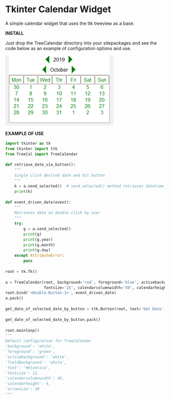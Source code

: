 # Tkinter Calendar Widget
 A simple calendar widget that uses the ttk treeview as a base. 
 
 **INSTALL**
 
 Just drop the TreeCalendar directory into your sitepackages and see the code below as an example of configuration options and use. 

![alt text](https://github.com/cjonesrun3/Tkinter-Calendar-Widget/blob/master/TreeCalImg.PNG)

**EXAMPLE OF USE**

```python
import tkinter as tk
from tkinter import ttk
from TreeCal import TreeCalendar

def retrieve_date_via_button():
    """
    Single click desired date and hit button
    """
    k = a.send_selected()  # send_selected() method retrieves datetime object
    print(k)

def event_driven_date(event):
    """
    Retrieves date on double click by user
    """
    try:
        g = a.send_selected()
        print(g)
        print(g.year)
        print(g.month)
        print(g.day)
    except AttributeError:
        pass

root = tk.Tk()

a = TreeCalendar(root, background='red', foreground='blue', activebackground='yellow', fieldbackground='black',
                 fontsize='15', calendarcolumnwidth='50', calendarheight='5', arrowsize=50)
root.bind('<Double-Button-1>', event_driven_date)
a.pack()

get_date_of_selected_date_by_button = ttk.Button(root, text='Get Date', command=retrieve_date_via_button)

get_date_of_selected_date_by_button.pack()

root.mainloop()
"""
Default configuration for TreeCalendar
'background': 'white',
'foreground': 'green',
'activebackground': 'white',
'fieldbackground': 'white',
'font': 'Helvetica',
'fontsize': 12,
'calendarcolumnwidth': 45,
'calendarheight': 6,
'arrowsize': 30
"""
```
